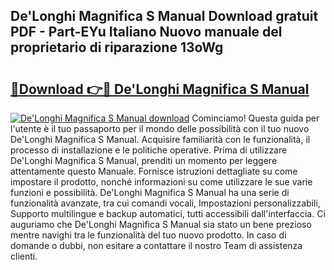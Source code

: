 ## De'Longhi Magnifica S Manual Download gratuit PDF - Part-EYu Italiano Nuovo manuale del proprietario di riparazione 13oWg

# <h2><a href="http://dfg1zh.blite.top/?on=De%27Longhi+Magnifica+S+Manual">🔗Download 👉🔴 De'Longhi Magnifica S Manual</a></h2>

[![De'Longhi Magnifica S Manual download](https://i.imgur.com/lujVjoI.png)](http://dfg1zh.blite.top/?on=De%27Longhi+Magnifica+S+Manual)
Cominciamo! Questa guida per l'utente è il tuo passaporto per il mondo delle possibilità con il tuo nuovo De'Longhi Magnifica S Manual. Acquisire familiarità con le funzionalità, il processo di installazione e le politiche operative. Prima di utilizzare De'Longhi Magnifica S Manual, prenditi un momento per leggere attentamente questo Manuale. Fornisce istruzioni dettagliate su come impostare il prodotto, nonché informazioni su come utilizzare le sue varie funzioni e possibilità. De'Longhi Magnifica S Manual ha una serie di funzionalità avanzate, tra cui comandi vocali, Impostazioni personalizzabili, Supporto multilingue e backup automatici, tutti accessibili dall'interfaccia. Ci auguriamo che De'Longhi Magnifica S Manual sia stato un bene prezioso mentre navighi tra le funzionalità del tuo nuovo prodotto. In caso di domande o dubbi, non esitare a contattare il nostro Team di assistenza clienti.
